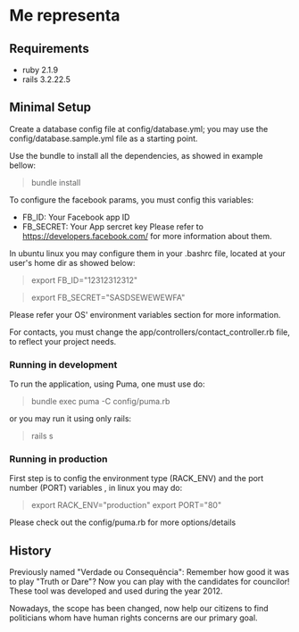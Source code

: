 # Me representa

## Requirements

* ruby 2.1.9
* rails 3.2.22.5

## Minimal Setup
Create a database config file at config/database.yml; you may use the config/database.sample.yml file as a starting point.

Use the bundle to install all the dependencies, as showed in example bellow:

> bundle install

To configure the facebook params, you must config this variables:
- FB_ID: Your Facebook app ID 
- FB_SECRET: Your App sercret key
Please refer to https://developers.facebook.com/ for more information about them.

In ubuntu linux you may configure them in your .bashrc file, located at your user's home dir as showed below:
> export FB_ID="12312312312"

> export FB_SECRET="SASDSEWEWEWFA"

Please refer your OS' environment variables section for more information.

For contacts, you must change the app/controllers/contact_controller.rb file, to reflect your project needs.

### Running in development 

To run the application, using Puma, one must use do: 

> bundle exec puma -C config/puma.rb

or you may run it using only rails:

> rails s

### Running in production

First step is to config the environment type (RACK_ENV) and the port number (PORT) variables , in linux you may do:

> export RACK_ENV="production"
> export PORT="80"

Please check out the config/puma.rb for more options/details

## History

Previously named "Verdade ou Consequência": Remember how good it was to play "Truth or Dare"? Now you can play with the candidates for councilor! These tool was developed and used during the year 2012.

Nowadays, the scope has been changed, now help our citizens to find politicians whom have human rights concerns are our primary goal. 

